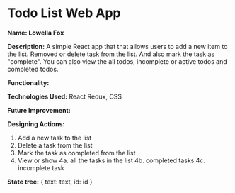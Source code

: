 # Todo List Web App

**Name: Lowella Fox**

**Description:** A simple React app that that allows users to add a new item to the list. Removed or delete task from the list.  And also mark the task as "complete".  You can also view the all todos, incomplete or active todos and completed todos.

**Functionality:** 


**Technologies Used:** React Redux, CSS

**Future Improvement:**


**Designing Actions:**

1. Add a new task to the list
2. Delete a task from the list
3. Mark the task as completed from the list
4. View or show 
   4a. all the tasks in the list
   4b. completed tasks
   4c. incomplete task


**State tree:**
{
  text: text,
  id: id
}
